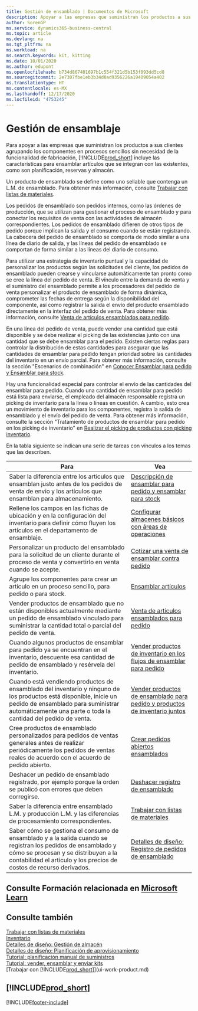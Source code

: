 ```yaml
---
title: Gestión de ensamblado | Documentos de Microsoft
description: Apoyar a las empresas que suministran los productos a sus clientes agrupando los componentes en procesos sencillos sin necesidad de la funcionalidad de fabricación pero con características para ensamblar artículos que se integran con las existentes, como son planificación, reservas y almacén.
author: SorenGP
ms.service: dynamics365-business-central
ms.topic: article
ms.devlang: na
ms.tgt_pltfrm: na
ms.workload: na
ms.search.keywords: kit, kitting
ms.date: 10/01/2020
ms.author: edupont
ms.openlocfilehash: b734d867401697b1c554f321d5b153f093dd5cd8
ms.sourcegitcommit: 2e7307fbe1eb3b34d0ad9356226a19409054a402
ms.translationtype: HT
ms.contentlocale: es-MX
ms.lasthandoff: 12/17/2020
ms.locfileid: "4753245"
---
```

# <a name="assembly-management"></a>Gestión de ensamblaje
Para apoyar a las empresas que suministran los productos a sus clientes agrupando los componentes en procesos sencillos sin necesidad de la funcionalidad de fabricación, [!INCLUDE[prod_short](includes/prod_short.md)] incluye las características para ensamblar artículos que se integran con las existentes, como son planificación, reservas y almacén.  

 Un producto de ensamblado se define como uno sellable que contenga un L.M. de ensamblado. Para obtener más información, consulte [Trabajar con listas de materiales](inventory-how-work-BOMs.md).

 Los pedidos de ensamblado son pedidos internos, como las órdenes de producción, que se utilizan para gestionar el proceso de ensamblado y para conectar los requisitos de venta con las actividades de almacén correspondientes. Los pedidos de ensamblado difieren de otros tipos de pedido porque implican la salida y el consumo cuando se están registrando. La cabecera del pedido de ensamblado se comporta de modo similar a una línea de diario de salida, y las líneas del pedido de ensamblado se comportan de forma similar a las líneas del diario de consumo.  

 Para utilizar una estrategia de inventario puntual y la capacidad de personalizar los productos según las solicitudes del cliente, los pedidos de ensamblado pueden crearse y vincularse automáticamente tan pronto como se cree la línea del pedido de venta. El vínculo entre la demanda de venta y el suministro del ensamblado permite a los procesadores del pedido de venta personalizar el producto de ensamblado de forma dinámica, comprometer las fechas de entrega según la disponibilidad del componente, así como registrar la salida el envío del producto ensamblado directamente en la interfaz del pedido de venta. Para obtener más información, consulte [Venta de artículos ensamblados para pedido](assembly-how-to-sell-items-assembled-to-order.md).  

 En una línea del pedido de venta, puede vender una cantidad que está disponible y se debe realizar el picking de las existencias junto con una cantidad que se debe ensamblar para el pedido. Existen ciertas reglas para controlar la distribución de estas cantidades para asegurar que las cantidades de ensamblar para pedido tengan prioridad sobre las cantidades del inventario en un envío parcial. Para obtener más información, consulte la sección "Escenarios de combinación" en [Conocer Ensamblar para pedido y Ensamblar para stock](assembly-assemble-to-order-or-assemble-to-stock.md).  

 Hay una funcionalidad especial para controlar el envío de las cantidades del ensamblar para pedido. Cuando una cantidad de ensamblar para pedido está lista para enviarse, el empleado del almacén responsable registra un picking de inventario para la línea o líneas en cuestión. A cambio, esto crea un movimiento de inventario para los componentes, registra la salida de ensamblado y el envío del pedido de venta. Para obtener más información, consulte la sección "Tratamiento de productos de ensamblar para pedido en los picking de inventario" en [Realizar el picking de productos con picking inventario](warehouse-how-to-pick-items-with-inventory-picks.md).

En la tabla siguiente se indican una serie de tareas con vínculos a los temas que las describen.   

|**Para**|**Vea**|  
|------------|-------------|  
|Saber la diferencia entre los artículos que ensamblan justo antes de los pedidos de venta de envío y los artículos que ensamblan para almacenamiento.|[Descripción de ensamblar para pedido y ensamblar para stock](assembly-assemble-to-order-or-assemble-to-stock.md)|
|Rellene los campos en las fichas de ubicación y en la configuración del inventario para definir cómo fluyen los artículos en el departamento de ensamblaje.|[Configurar almacenes básicos con áreas de operaciones](warehouse-how-to-set-up-basic-warehouses-with-operations-areas.md)|
|Personalizar un producto del ensamblado para la solicitud de un cliente durante el proceso de venta y convertirlo en venta cuando se acepte.|[Cotizar una venta de ensamblar contra pedido](assembly-how-to-quote-an-assemble-to-order-sale.md)|
|Agrupe los componentes para crear un artículo en un proceso sencillo, para pedido o para stock.|[Ensamblar artículos](assembly-how-to-assemble-items.md)|  
|Vender productos de ensamblado que no están disponibles actualmente mediante un pedido de ensamblado vinculado para suministrar la cantidad total o parcial del pedido de venta.|[Venta de artículos ensamblados para pedido](assembly-how-to-sell-items-assembled-to-order.md)|
|Cuando algunos productos de ensamblar para pedido ya se encuentran en el inventario, descuente esa cantidad de pedido de ensamblado y resérvela del inventario.|[Vender productos de inventario en los flujos de ensamblar para pedido](assembly-how-to-sell-inventory-items-in-assemble-to-order-flows.md)|  
|Cuando está vendiendo productos de ensamblado del inventario y ninguno de los productos está disponible, inicie un pedido de ensamblado para suministrar automáticamente una parte o toda la cantidad del pedido de venta.|[Vender productos de ensamblado para pedido y productos de inventario juntos](assembly-how-to-sell-assemble-to-order-items-and-inventory-items-together.md)|
|Cree productos de ensamblado personalizados para pedidos de ventas generales antes de realizar periódicamente los pedidos de ventas reales de acuerdo con el acuerdo de pedido abierto.|[Crear pedidos abiertos ensamblados](assembly-how-to-create-blanket-assembly-orders.md)|
|Deshacer un pedido de ensamblado registrado, por ejemplo porque la orden se publicó con errores que deben corregirse.|[Deshacer registro de ensamblado](assembly-how-to-undo-assembly-posting.md)|
|Saber la diferencia entre ensamblado L.M. y producción L.M. y las diferencias de procesamiento correspondientes.|[Trabajar con listas de materiales](inventory-how-work-BOMs.md)|
|Saber cómo se gestiona el consumo de ensamblado y a la salida cuando se registran los pedidos de ensamblado y cómo se procesan y se distribuyen a la contabilidad el artículo y los precios de costos de recurso derivados.|[Detalles de diseño: Registro de pedidos de ensamblado](design-details-assembly-order-posting.md)|  

## <a name="see-related-training-at-microsoft-learn"></a>Consulte Formación relacionada en [Microsoft Learn](/learn/paths/assemble-items-dynamics-365-business-central/)

## <a name="see-also"></a>Consulte también

[Trabajar con listas de materiales](inventory-how-work-BOMs.md)  
[Inventario](inventory-manage-inventory.md)  
[Detalles de diseño: Gestión de almacén](design-details-warehouse-management.md)  
[Detalles de diseño: Planificación de aprovisionamiento](design-details-supply-planning.md)  
[Tutorial: planificación manual de suministros](walkthrough-planning-supplies-manually.md)  
[Tutorial: vender, ensamblar y enviar kits](walkthrough-selling-assembling-and-shipping-kits.md)  
[Trabajar con [!INCLUDE[prod_short](includes/prod_short.md)]](ui-work-product.md)

## [!INCLUDE[prod_short](includes/free_trial_md.md)]  


[!INCLUDE[footer-include](includes/footer-banner.md)]